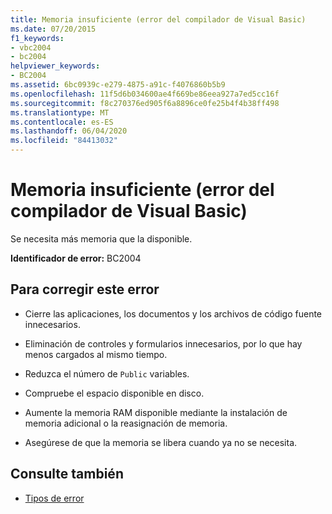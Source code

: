 ```yaml
---
title: Memoria insuficiente (error del compilador de Visual Basic)
ms.date: 07/20/2015
f1_keywords:
- vbc2004
- bc2004
helpviewer_keywords:
- BC2004
ms.assetid: 6bc0939c-e279-4875-a91c-f4076860b5b9
ms.openlocfilehash: 11f5d6b034600ae4f669be86eea927a7ed5cc16f
ms.sourcegitcommit: f8c270376ed905f6a8896ce0fe25b4f4b38ff498
ms.translationtype: MT
ms.contentlocale: es-ES
ms.lasthandoff: 06/04/2020
ms.locfileid: "84413032"
---
```

# <a name="out-of-memory-visual-basic-compiler-error"></a>Memoria insuficiente (error del compilador de Visual Basic)
Se necesita más memoria que la disponible.  
  
 **Identificador de error:** BC2004  
  
## <a name="to-correct-this-error"></a>Para corregir este error  
  
- Cierre las aplicaciones, los documentos y los archivos de código fuente innecesarios.  
  
- Eliminación de controles y formularios innecesarios, por lo que hay menos cargados al mismo tiempo.  
  
- Reduzca el número de `Public` variables.  
  
- Compruebe el espacio disponible en disco.  
  
- Aumente la memoria RAM disponible mediante la instalación de memoria adicional o la reasignación de memoria.  
  
- Asegúrese de que la memoria se libera cuando ya no se necesita.  
  
## <a name="see-also"></a>Consulte también

- [Tipos de error](../../programming-guide/language-features/error-types.md)

